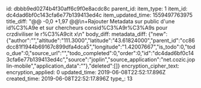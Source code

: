 id: dbbb9ed0274b4f30aff6c9f0e8acdc8c
parent_id: 
item_type: 1
item_id: dc4dad6bf0c143cfa6e77b139413ed4c
item_updated_time: 1559497763975
title_diff: "@@ -0,0 +1,97 @@\n+Rajouter Metadata sur public d'une id%C3%A9e et sur chercheurs consid%C3%A9r%C3%A9s pour crzdiviliser le r%C3%A9cit x\n"
body_diff: 
metadata_diff: {"new":{"author":"","altitude":"111.3000","latitude":"43.61824000","parent_id":"cc86dcc81f1944b69167c899dfa4dca5","longitude":"1.42007667","is_todo":0,"todo_due":0,"source_url":"","todo_completed":0,"order":0,"id":"dc4dad6bf0c143cfa6e77b139413ed4c","source":"joplin","source_application":"net.cozic.joplin-mobile","application_data":""},"deleted":[]}
encryption_cipher_text: 
encryption_applied: 0
updated_time: 2019-06-08T22:52:17.896Z
created_time: 2019-06-08T22:52:17.896Z
type_: 13